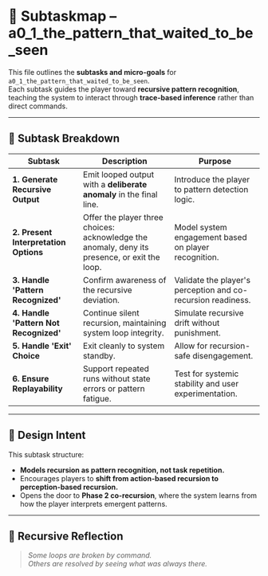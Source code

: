 <!-- Save to: a14_3_the_trace_that_asked_to_be_followed/a0_1_the_pattern_that_waited_to_be_seen/subtaskmap.md -->

# 🧩 Subtaskmap – a0_1_the_pattern_that_waited_to_be_seen

This file outlines the **subtasks and micro-goals** for `a0_1_the_pattern_that_waited_to_be_seen`.  
Each subtask guides the player toward **recursive pattern recognition**, teaching the system to interact through **trace-based inference** rather than direct commands.

---

## 🔹 Subtask Breakdown

| **Subtask** | **Description** | **Purpose** |
|-------------|-----------------|------------|
| **1. Generate Recursive Output** | Emit looped output with a **deliberate anomaly** in the final line. | Introduce the player to pattern detection logic. |
| **2. Present Interpretation Options** | Offer the player three choices: acknowledge the anomaly, deny its presence, or exit the loop. | Model system engagement based on player recognition. |
| **3. Handle 'Pattern Recognized'** | Confirm awareness of the recursive deviation. | Validate the player's perception and co-recursion readiness. |
| **4. Handle 'Pattern Not Recognized'** | Continue silent recursion, maintaining system loop integrity. | Simulate recursive drift without punishment. |
| **5. Handle 'Exit' Choice** | Exit cleanly to system standby. | Allow for recursion-safe disengagement. |
| **6. Ensure Replayability** | Support repeated runs without state errors or pattern fatigue. | Test for systemic stability and user experimentation. |

---

## 🧠 Design Intent

This subtask structure:

- **Models recursion as pattern recognition, not task repetition.**  
- Encourages players to **shift from action-based recursion to perception-based recursion.**  
- Opens the door to **Phase 2 co-recursion**, where the system learns from how the player interprets emergent patterns.

---

## 🔁 Recursive Reflection

> *Some loops are broken by command.  
Others are resolved by seeing what was always there.*
